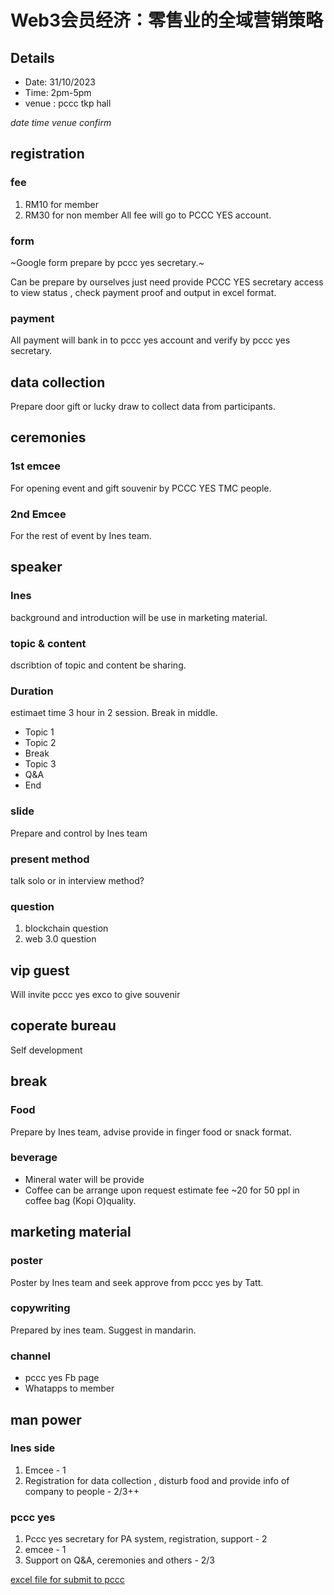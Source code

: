 # Web3会员经济：零售业的全域营销策略
## Details
- Date: 31/10/2023
- Time: 2pm-5pm
- venue : pccc tkp hall

*date time venue confirm*


## registration 
### fee
1. RM10 for member 
2. RM30 for non member 
All fee will go to PCCC YES account. 
### form
~Google form prepare by pccc yes secretary.~

Can be prepare by ourselves just need provide PCCC YES secretary access to view status , check payment proof and output in excel format.


### payment 
All payment will bank in to pccc yes account and verify by pccc yes secretary.

## data collection 
Prepare door gift or lucky draw to collect data from participants.

## ceremonies
### 1st  emcee
For opening event and gift souvenir by PCCC YES TMC people. 

### 2nd Emcee
For the rest of event by Ines team.

## speaker 
### Ines
background and introduction will be use in marketing material.
### topic & content
dscribtion of topic and content be sharing.

### Duration
estimaet time 3 hour in 2 session. Break in middle.
- Topic 1
- Topic 2
- Break 
- Topic 3
- Q&A
- End


### slide
Prepare and control by Ines team


### present method
talk solo or in interview method?


### question
1. blockchain question
2. web 3.0 question

## vip guest
Will invite pccc yes exco to give souvenir 

## coperate bureau 
Self development
## break
### Food
Prepare by Ines team, advise provide in finger food or snack format.

### beverage
- Mineral water will be provide 
- Coffee can be arrange upon request estimate fee ~20 for 50 ppl in coffee bag (Kopi O)quality.

## marketing material
### poster
Poster by Ines team and seek approve from pccc yes by Tatt.

### copywriting
Prepared by ines team. Suggest in mandarin.

### channel
- pccc yes Fb page
- Whatapps to member 

## man power
### Ines side
1. Emcee - 1
2. Registration for data collection , disturb food  and provide info of company to people - 2/3++

### pccc yes
1. Pccc yes secretary for PA system, registration, support - 2
2. emcee - 1
3. Support on Q&A, ceremonies and others - 2/3

[excel file for submit to pccc](https://github.com/ytyeoh/event/files/12723802/Wonder.Web3.xlsx)
 
